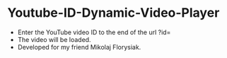 # Youtube-ID-Dynamic-Video-Player
- Enter the YouTube video ID to the end of the url ?id=
- The video will be loaded. 
- Developed for my friend Mikolaj Florysiak.
